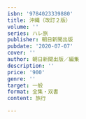 ```yaml
---
isbn: '9784023339880'
title: 沖縄（改訂２版）
volume: ''
series: ハレ旅
publisher: 朝日新聞出版
pubdate: '2020-07-07'
cover: ''
author: 朝日新聞出版／編集
description: ''
price: '900'
genre: ''
target: 一般
format: 全集・双書
content: 旅行

---
```

